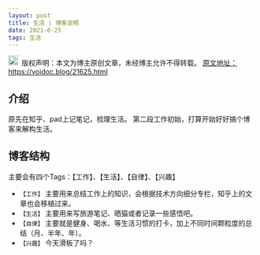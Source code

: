 ```yaml
---
layout: post
title: 生活 | 博客说明
date: 2021-6-25
tags: 生活
---
```


<img src="/images/copyright.ico" alt="copyright" style="display:inline;margin-bottom: -5px;" width="20" height="20"> 版权声明：本文为博主原创文章，未经博主允许不得转载。
<a target="_blank" href="https://voidoc.blog/21625.html">原文地址：https://voidoc.blog/21625.html </a>


## 介绍 

原先在知乎、pad上记笔记，梳理生活。
第二段工作初始，打算开始好好搞个博客来解构生活。


## 博客结构 

主要会有四个Tags：【工作】、【生活】、【自律】、【兴趣】

- `【工作】` 
  主要用来总结工作上的知识，会根据技术方向细分专栏，知乎上的文章也会移植过来。
- `【生活】`
主要用来写旅游笔记、晒猫或者记录一些感悟吧。
- `【自律】`
主要就是健身、喝水、等生活习惯的打卡，加上不同时间颗粒度的总结（月、半年、年）。
- `【兴趣】`
今天滑板了吗？











